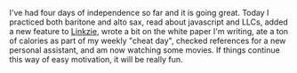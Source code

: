 I've had four days of independence so far and it is going great. Today I practiced both baritone and alto sax, read about javascript and LLCs, added a new feature to [Linkzie](https://linkzie.com), wrote a bit on the white paper I'm writing, ate a ton of calories as part of my weekly "cheat day", checked references for a new personal assistant, and am now watching some movies. If things continue this way of easy motivation, it will be really fun.